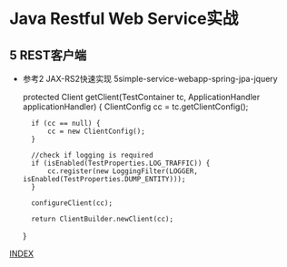 # Java Restful Web Service实战 #
## 5 REST客户端 ##

- 参考2 JAX-RS2快速实现 5simple-service-webapp-spring-jpa-jquery

    protected Client getClient(TestContainer tc, ApplicationHandler applicationHandler) {
        ClientConfig cc = tc.getClientConfig();

        if (cc == null) {
            cc = new ClientConfig();
        }

        //check if logging is required
        if (isEnabled(TestProperties.LOG_TRAFFIC)) {
            cc.register(new LoggingFilter(LOGGER, isEnabled(TestProperties.DUMP_ENTITY)));
        }

        configureClient(cc);

        return ClientBuilder.newClient(cc);
    }

[INDEX](/README.md)
